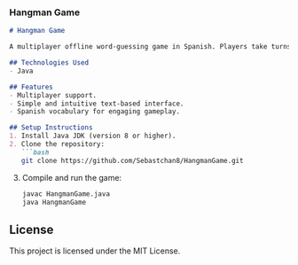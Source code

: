 ### Hangman Game

```markdown
# Hangman Game

A multiplayer offline word-guessing game in Spanish. Players take turns guessing letters to complete a word before running out of attempts.

## Technologies Used
- Java

## Features
- Multiplayer support.
- Simple and intuitive text-based interface.
- Spanish vocabulary for engaging gameplay.

## Setup Instructions
1. Install Java JDK (version 8 or higher).
2. Clone the repository:
   ```bash
   git clone https://github.com/Sebastchan8/HangmanGame.git
   ```
3. Compile and run the game:
   ```bash
   javac HangmanGame.java
   java HangmanGame
   ```

## License
This project is licensed under the MIT License.
```
